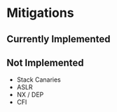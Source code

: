# Mitigations

## Currently Implemented


## Not Implemented
- Stack Canaries
- ASLR 
- NX / DEP
- CFI